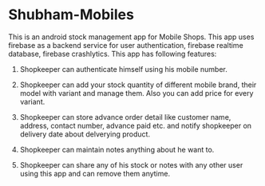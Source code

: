 # Shubham-Mobiles

This is an android stock management app for Mobile Shops. This app uses firebase as a backend service for user authentication, firebase 
realtime database, firebase crashlytics. This app has following features:

1. Shopkeeper can authenticate himself using his mobile number.

2. Shopkeeper can add your stock quantity of different mobile brand, their model with variant and manage them. Also you can add price
  for every variant. 

3. Shopkeeper can store advance order detail like customer name, address, contact number, advance paid etc. and notify shopkeeper on
  delivery date about delverying product.

4. Shopkeeper can maintain notes anything about he want to.

5. Shopkeeper can share any of his stock or notes with any other user using this app and can remove them anytime.


